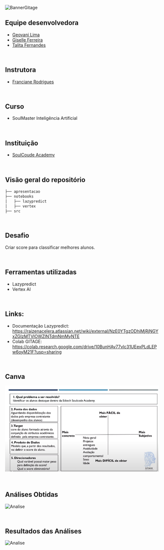 ![BannerGitage](https://i.postimg.cc/59QFWwrS/image.png)

## Equipe desenvolvedora
*  [Geovani Lima](https://www.linkedin.com/in/geovani-lima-bas%C3%ADlio-83598a142/)
*  [Giselle Ferreira](https://github.com/giselle-ferreira)
*  [Talita Fernandes](https://github.com/TalitaDevsPuc)

<br/>

## Instrutora
*  [Franciane Rodrigues](https://github.com/francianerod)

<br/>

## Curso
*  SoulMaster Inteligência Artificial

<br/>

## Instituição
*  [SoulCoude Academy](https://soulcode.com/)

<br/>

## Visão geral do repositório

```
├── apresentacao
├── notebooks
│   ├── lazypredict
│   ├── vertex
├── src
```

<br/>

## Desafio
Criar score para classificar melhores alunos.

<br/>

## Ferramentas utilizadas
*  Lazypredict
*  Vertex AI
  
<br/>

## Links:
*  Documentação Lazypredict: https://raizenacelera.atlassian.net/wiki/external/NzE0YTgzODhiMjRjNGYxZGIzMTVlOWZlNTdmNmMyNTE
*  Colab GITAGE: https://colab.research.google.com/drive/10BunHAv77vlc31UEexPLdLEPw6oyM21F?usp=sharing

  <br/>

## Canva

![Canva](https://github.com/TalitaDevsPuc/GITAGE/blob/main/src/img/canva.PNG)

<br/>

## Análises Obtidas

![Analise](https://i.postimg.cc/rmbZHSPP/image.png)

<br/>

## Resultados das Análises

![Analise](https://i.postimg.cc/4xcDCNk3/image.png)
